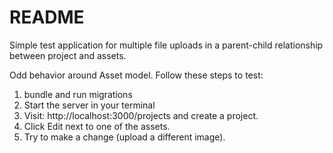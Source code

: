 # README

Simple test application for multiple file uploads in a parent-child relationship between project and assets.

Odd behavior around Asset model. Follow these steps to test:

1. bundle and run migrations
2. Start the server in your terminal
3. Visit: http://localhost:3000/projects and create a project.
4. Click Edit next to one of the assets.
5. Try to make a change (upload a different image).